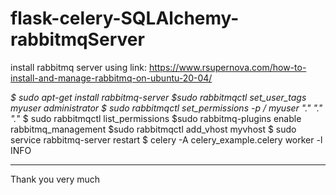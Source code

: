 # flask-celery-SQLAlchemy-rabbitmqServer

install rabbitmq server using link: 
https://www.rsupernova.com/how-to-install-and-manage-rabbitmq-on-ubuntu-20-04/


***$ sudo apt-get install rabbitmq-server
$sudo rabbitmqctl set_user_tags myuser administrator
$ sudo rabbitmqctl set_permissions -p / myuser ".*" ".*" ".*"
$ sudo rabbitmqctl list_permissions
$sudo rabbitmq-plugins enable rabbitmq_management
$sudo rabbitmqctl add_vhost myvhost
$ sudo service rabbitmq-server restart
$ celery -A celery_example.celery worker -l INFO
***

Thank you very much
